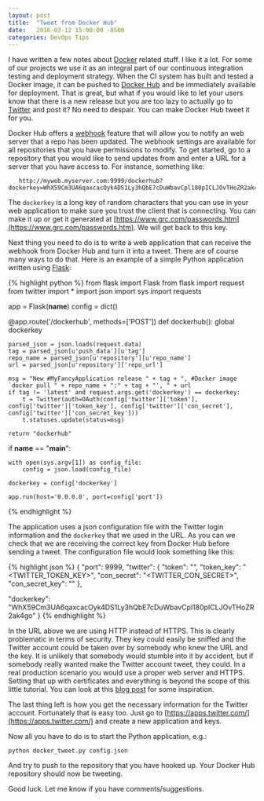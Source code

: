 ```yaml
---
layout: post
title:  "Tweet from Docker Hub"
date:   2016-03-12 15:00:00 -0500
categories: DevOps Tips
---
```


I have written a few notes about [Docker](https://www.docker.com/) related stuff. I like it a lot. For some of our projects we use it as an integral part of our continuous integration testing and deployment strategy. When the CI system has built and tested a Docker image, it can be pushed to [Docker Hub](https://hub.docker.com) and be immediately available for deployment. That is great, but what if you would like to let your users know that there is a new release but you are too lazy to actually go to [Twitter](http://twitter.com) and post it? No need to despair. You can make Docker Hub tweet it for you. 

Docker Hub offers a [webhook](https://docs.docker.com/docker-hub/webhooks/) feature that will allow you to notify an web server that a repo has been updated. The webhook settings are available for all repositories that you have permissions to modify. To get started, go to a repository that you would like to send updates from and enter a URL for a server that you have access to. For instance, something like:

       http://myweb.myserver.com:9999/dockerhub?dockerkey=WhX59Cm3UA6qaxcacOyk4DS1Ly3hQbE7cDuWbavCpl180pICLJOvTHoZR2ak4go

The `dockerkey` is a long key of random characters that you can use in your web application to make sure you trust the client that is connecting. You can make it up or get it generated at [https://www.grc.com/passwords.htm](https://www.grc.com/passwords.htm). We will get back to this key.

Next thing you need to do is to write a web application that can receive the webhook from Docker Hub and turn it into a tweet. There are of course many ways to do that. Here is an example of a simple Python application written using [Flask](http://flask.pocoo.org/):

{% highlight python %}
from flask import Flask
from flask import request
from twitter import *
import json
import sys
import requests

app = Flask(__name__)
config = dict()

@app.route('/dockerhub', methods=['POST'])
def dockerhub():
    global dockerkey

    parsed_json = json.loads(request.data)
    tag = parsed_json[u'push_data'][u'tag'] 
    repo_name = parsed_json[u'repository'][u'repo_name']
    url = parsed_json[u'repository']['repo_url']

    msg = "New #MyFancyApplication release " + tag + ", #Docker image `docker pull " + repo_name + ":" + tag + "', " + url 
    if tag != 'latest' and request.args.get('dockerkey') == dockerkey:
        t = Twitter(auth=OAuth(config['twitter']['token'], config['twitter']['token_key'], config['twitter']['con_secret'], config['twitter']['con_secret_key']))
        t.statuses.update(status=msg)

    return "dockerhub"

if __name__ == "__main__":

    with open(sys.argv[1]) as config_file:    
        config = json.load(config_file)

    dockerkey = config['dockerkey']
        
    app.run(host='0.0.0.0', port=config['port'])
{% endhighlight %}

The application uses a json configuration file with the Twitter login information and the `dockerkey` that we used in the URL. As you can we check that we are receiving the correct key from Docker Hub before sending a tweet. The configuration file would look something like this:

{% highlight json %}
{
"port": 9999,
"twitter": {
           "token": "<TWITTER TOKEN>",
	   "token_key": "<TWITTER_TOKEN_KEY>",
	   "con_secret": "<TWITTER_CON_SECRET>",
	   "con_secret_key": "<TWITTER CON SECRET>"
},
           
"dockerkey": "WhX59Cm3UA6qaxcacOyk4DS1Ly3hQbE7cDuWbavCpl180pICLJOvTHoZR2ak4go"
}
{% endhighlight %}

In the URL above we are using HTTP instead of HTTPS. This is clearly problematic in terms of security. They key could easily be sniffed and the Twitter account could be taken over by somebody who knew the URL and the key. It is unlikely that somebody would stumble into it by accident, but if somebody really wanted make the Twitter account tweet, they could. In a real production scenario you would use a proper web server and HTTPS. Setting that up with certificates and everything is beyond the scope of this little tutorial. You can look at this [blog post](https://www.digitalocean.com/community/tutorials/how-to-serve-flask-applications-with-uwsgi-and-nginx-on-ubuntu-14-04) for some inspiration. 

The last thing left is how you get the necessary information for the Twitter account. Fortunately that is easy too. Just go to [https://apps.twitter.com/](https://apps.twitter.com/) and create a new application and keys.

Now all you have to do is to start the Python application, e.g.:

    python docker_tweet.py config.json

And try to push to the repository that you have hooked up. Your Docker Hub repository should now be tweeting. 

Good luck. Let me know if you have comments/suggestions. 

